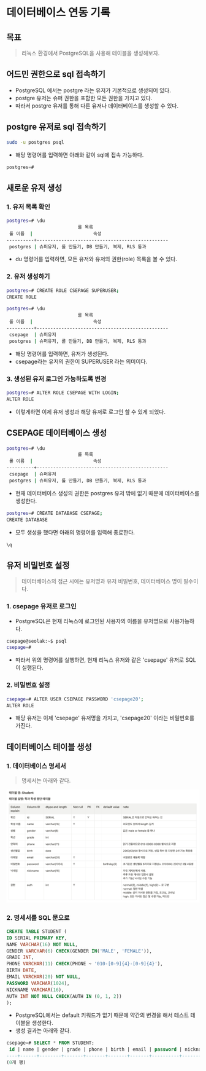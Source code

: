 # 데이터베이스 연동 기록

## 목표

> 리눅스 환경에서 PostgreSQL을 사용해 테이블을 생성해보자.

## 어드민 권한으로 sql 접속하기

- PostgreSQL 에서는 postgre 라는 유저가 기본적으로 생성되어 있다.
- postgre 유저는 슈퍼 권한을 포함한 모든 권한을 가지고 있다.
- 따라서 postgre 유저를 통해 다른 유저나 데이터베이스를 생성할 수 있다.

## postgre 유저로 sql 접속하기

```bash
sudo -u postgres psql
```

- 해당 명령어를 입력하면 아래와 같이 sql에 접속 가능하다.

```sql
postgres=#
```

## 새로운 유저 생성

### 1. 유저 목록 확인

```bash
postgres=# \du
                          롤 목록
 롤 이름  |                      속성
----------+------------------------------------------------
 postgres | 슈퍼유저, 롤 만들기, DB 만들기, 복제, RLS 통과
```

- du 명령어를 입력하면, 모든 유저와 유저의 권한(role) 목록을 볼 수 있다.

### 2. 유저 생성하기

```bash
postgres=# CREATE ROLE CSEPAGE SUPERUSER;
CREATE ROLE
```

```bash
postgres=# \du
                          롤 목록
 롤 이름  |                      속성
----------+------------------------------------------------
 csepage  | 슈퍼유저
 postgres | 슈퍼유저, 롤 만들기, DB 만들기, 복제, RLS 통과
```

- 해당 명령어를 입력하면, 유저가 생성된다.
- csepage라는 유저의 권한이 SUPERUSER 라는 의미이다.

### 3. 생성된 유저 로그인 가능하도록 변경

```bash
postgres=# ALTER ROLE CSEPAGE WITH LOGIN;
ALTER ROLE
```

- 이렇게하면 이제 유저 생성과 해당 유저로 로그인 할 수 있게 되었다.

## CSEPAGE 데이터베이스 생성

```bash
postgres=# \du
                          롤 목록
 롤 이름  |                      속성
----------+------------------------------------------------
 csepage  | 슈퍼유저
 postgres | 슈퍼유저, 롤 만들기, DB 만들기, 복제, RLS 통과
```

- 현재 데이터베이스 생성의 권한은 postgres 유저 밖에 없기 때문에 데이터베이스를 생성한다.

```bash
postgres=# CREATE DATABASE CSEPAGE;
CREATE DATABASE
```

- 모두 생성을 했다면 아래의 명령어를 입력해 종료한다.

```bash
\q
```

## 유저 비밀번호 설정

> 데이터베이스의 접근 시에는 유저명과 유저 비밀번호, 데이터베이스 명이 필수이다.

### 1. csepage 유저로 로그인

- PostgreSQL은 현재 리눅스에 로그인된 사용자의 이름을 유저명으로 사용가능하다.

```bash
csepage@seolak:~$ psql
csepage=#
```

- 따라서 위의 명령어를 실행하면, 현재 리눅스 유저와 같은 'csepage' 유저로 SQL이 실행된다.

### 2. 비밀번호 설정

```bash
csepage=# ALTER USER CSEPAGE PASSWORD 'csepage20';
ALTER ROLE
```

- 해당 유저는 이제 'csepage' 유저명을 가지고, 'csepage20' 이라는 비밀번호를 가진다.

## 데이터베이스 테이블 생성

### 1. 데이터베이스 명세서

> 명세서는 아래와 같다.

![데이터베이스 명세서](./src/image/testtable.png)

### 2. 명세서를 SQL 문으로

```sql
CREATE TABLE STUDENT (
ID SERIAL PRIMARY KEY,
NAME VARCHAR(16) NOT NULL,
GENDER VARCHAR(6) CHECK(GENDER IN('MALE', 'FEMALE')),
GRADE INT,
PHONE VARCHAR(11) CHECK(PHONE ~ '010-[0-9]{4}-[0-9]{4}'),
BIRTH DATE,
EMAIL VARCHAR(20) NOT NULL,
PASSWORD VARCHAR(1024),
NICKNAME VARCHAR(16),
AUTH INT NOT NULL CHECK(AUTH IN (0, 1, 2))
);
```

- PostgreSQL에서는 default 키워드가 없기 때문에 약간의 변경을 해서 테스트 테이블을 생성한다.
- 생성 결과는 아래와 같다.

```sql
csepage=# SELECT * FROM STUDENT;
 id | name | gender | grade | phone | birth | email | password | nickname | auth
----+------+--------+-------+-------+-------+-------+----------+----------+------
(0개 행)
```
